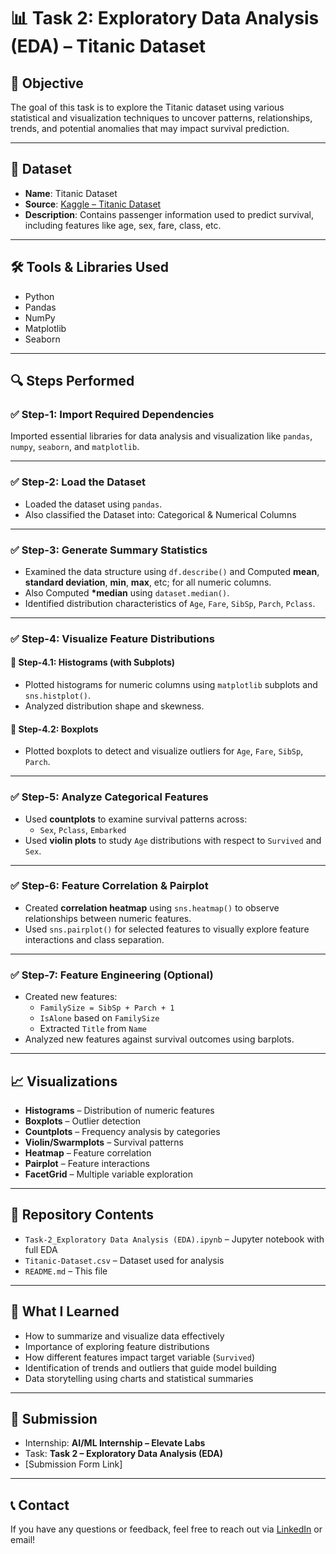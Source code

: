 # 📊 Task 2: Exploratory Data Analysis (EDA) – Titanic Dataset

## 📌 Objective

The goal of this task is to explore the Titanic dataset using various statistical and visualization techniques to uncover patterns, relationships, trends, and potential anomalies that may impact survival prediction.

---

## 📁 Dataset

- **Name**: Titanic Dataset
- **Source**: [Kaggle – Titanic Dataset](https://www.kaggle.com/datasets/yasserh/titanic-dataset)
- **Description**: Contains passenger information used to predict survival, including features like age, sex, fare, class, etc.

---

## 🛠 Tools & Libraries Used

- Python
- Pandas
- NumPy
- Matplotlib
- Seaborn

---

## 🔍 Steps Performed

### ✅ Step-1: Import Required Dependencies

Imported essential libraries for data analysis and visualization like `pandas`, `numpy`, `seaborn`, and `matplotlib`.

---

### ✅ Step-2: Load the Dataset

- Loaded the dataset using `pandas`.
- Also classified the Dataset into: Categorical & Numerical Columns

---

### ✅ Step-3: Generate Summary Statistics

- Examined the data structure using `df.describe()` and Computed **mean**, **standard deviation**, **min**, **max**, etc; for all numeric columns.
- Also Computed **\*median** using `dataset.median()`.
- Identified distribution characteristics of `Age`, `Fare`, `SibSp`, `Parch`, `Pclass`.

---

### ✅ Step-4: Visualize Feature Distributions

#### 🔹 Step-4.1: Histograms (with Subplots)

- Plotted histograms for numeric columns using `matplotlib` subplots and `sns.histplot()`.
- Analyzed distribution shape and skewness.

#### 🔹 Step-4.2: Boxplots

- Plotted boxplots to detect and visualize outliers for `Age`, `Fare`, `SibSp`, `Parch`.

---

### ✅ Step-5: Analyze Categorical Features

- Used **countplots** to examine survival patterns across:
  - `Sex`, `Pclass`, `Embarked`
- Used **violin plots** to study `Age` distributions with respect to `Survived` and `Sex`.

---

### ✅ Step-6: Feature Correlation & Pairplot

- Created **correlation heatmap** using `sns.heatmap()` to observe relationships between numeric features.
- Used `sns.pairplot()` for selected features to visually explore feature interactions and class separation.

---

### ✅ Step-7: Feature Engineering (Optional)

- Created new features:
  - `FamilySize = SibSp + Parch + 1`
  - `IsAlone` based on `FamilySize`
  - Extracted `Title` from `Name`
- Analyzed new features against survival outcomes using barplots.

---

## 📈 Visualizations

- **Histograms** – Distribution of numeric features
- **Boxplots** – Outlier detection
- **Countplots** – Frequency analysis by categories
- **Violin/Swarmplots** – Survival patterns
- **Heatmap** – Feature correlation
- **Pairplot** – Feature interactions
- **FacetGrid** – Multiple variable exploration

---

## 📂 Repository Contents

- `Task-2_Exploratory Data Analysis (EDA).ipynb` – Jupyter notebook with full EDA
- `Titanic-Dataset.csv` – Dataset used for analysis
- `README.md` – This file

---

## 🎯 What I Learned

- How to summarize and visualize data effectively
- Importance of exploring feature distributions
- How different features impact target variable (`Survived`)
- Identification of trends and outliers that guide model building
- Data storytelling using charts and statistical summaries

---

## 🔗 Submission

- Internship: **AI/ML Internship – Elevate Labs**
- Task: **Task 2 – Exploratory Data Analysis (EDA)**
- [Submission Form Link]

---

## 📞 Contact

If you have any questions or feedback, feel free to reach out via [LinkedIn](https://linkedin.com) or email!
